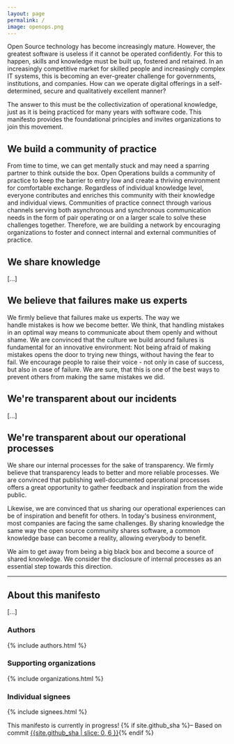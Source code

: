 ```yaml
---
layout: page
permalink: /
image: openops.png
---
```

Open Source technology has become increasingly mature. However, the greatest software is useless if it cannot be operated confidently. For this to happen, skills and knowledge must be built up, fostered and retained. In an increasingly competitive market for skilled people and increasingly complex IT systems, this is becoming an ever-greater challenge for governments, institutions, and companies. How can we operate digital offerings in a self-determined, secure and qualitatively excellent manner?

The answer to this must be the collectivization of operational knowledge, just as it is being practiced for many years with software code. This manifesto provides the foundational principles and invites organizations to join this movement.

## We build a community of practice
From time to time, we can get mentally stuck and may need a sparring partner to think outside the box. Open Operations builds a community of practice to keep the barrier to entry low and create a thriving environment for comfortable exchange. Regardless of individual knowledge level, everyone contributes and enriches this community with their knowledge and individual views. Communities of practice connect through various channels serving both asynchronous and synchronous communication needs in the form of pair operating or on a larger scale to solve these challenges together. Therefore, we are building a network by encouraging organizations to foster and connect internal and external communities of practice.

## We share knowledge
[...]

## We believe that failures make us experts
We firmly believe that failures make us experts. The way we handle mistakes is how we become better. We think, that handling mistakes in an optimal way means to communicate about them openly and without shame. We are convinced that the culture we build around failures is fundamental for an innovative environment: Not being afraid of making mistakes opens the door to trying new things, without having the fear to fail. We encourage people to raise their voice - not only in case of success, but also in case of failure. We are sure, that this is one of the best ways to prevent others from making the same mistakes we did.

## We're transparent about our incidents
[...]

## We're transparent about our operational processes
We share our internal processes for the sake of transparency. We firmly believe that transparency leads to better and more reliable processes. We are convinced that publishing well-documented operational processes offers a great opportunity to gather feedback and inspiration from the wide public. 
 
Likewise, we are convinced that us sharing our operational experiences can be of inspiration and benefit for others. In today's business environment, most companies are facing the same challenges. By sharing knowledge the same way the open source community shares software, a common knowledge base can become a reality, allowing everybody to benefit. 
 
We aim to get away from being a big black box and become a source of shared knowledge. We consider the disclosure of internal processes as an essential step towards this direction.

---
## About this manifesto
[...]

### Authors

{% include authors.html %}

### Supporting organizations

{% include organizations.html %}

### Individual signees

{% include signees.html %}

<nav class="navbar navbar-light fixed-bottom" style="background-color: var(--bs-warning)">
  <div class="container">
    <span><i class="fa fa-exclamation-triangle" aria-hidden="true"></i>This manifesto is currently in progress! {% if site.github_sha %}– Based on commit <a href="https://github.com/SovereignCloudStack/open-operations-manifesto/commit/{{site.github_sha}}" target="_blank"><span class="badge rounded-pill bg-secondary">{{site.github_sha | slice: 0, 6 }}</span></a>{% endif %}</span>
  </div>
</nav>
